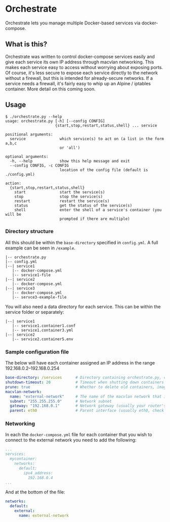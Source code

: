 # Orchestrate
Orchestrate lets you manage multiple Docker-based services via docker-compose.

## What is this?
Orchestrate was written to control docker-compose services easily and give each service its own IP address through macvlan networking. This makes each service easy to access without worrying about exposing ports. Of course, it's less secure to expose each service directly to the network without a firewall, but this is intended for already-secure networks. If a service needs a firewall, it's fairly easy to whip up an Alpine / iptables container. More detail on this coming soon.

## Usage
```
$ ./orchestrate.py --help
usage: orchestrate.py [-h] [--config CONFIG]
                      {start,stop,restart,status,shell} ... service

positional arguments:
  service               which service(s) to act on (a list in the form a,b,c
                        or 'all')

optional arguments:
  -h, --help            show this help message and exit
  --config CONFIG, -c CONFIG
                        location of the config file (default is ./config.yml)

action:
  {start,stop,restart,status,shell}
    start               start the service(s)
    stop                stop the service(s)
    restart             restart the service(s)
    status              get the status of the service(s)
    shell               enter the shell of a service's container (you will be
                        prompted if there are multiple)
```

### Directory structure
All this should be within the `base-directory` specified in `config.yml`. A full example can be seen in `/example`.

```
|-- orchestrate.py
|-- config.yml
|--| service1
   |-- docker-compose.yml
   |-- service1-file
|--| service2
   |-- docker-compose.yml
|--| service3
   |-- docker-compose.yml
   |-- servce3-example-file
```

You will also need a data directory for each service. This can be within the service folder or separately:

```
|--| service1
   |-- service1.container1.conf
   |-- service1.container3.yml
|--| service2
   |-- service2.container5.env
```

### Sample configuration file
The below will have each container assigned an IP address in the range 192.168.0.2–192.168.0.254

```yaml
base-directory: /services      # Directory containing orchestrate.py, config.yml and subdirectories for each service
shutdown-timeout: 20           # Timeout when shutting down containers
prune: true                    # Whether to delete old containers, images and volumes
macvlan-network:
  name: "external-network"     # The name of the macvlan network that is shared between all services
  subnet: "255.255.255.0"      # Network subnet
  gateway: "192.168.0.1"       # Network gateway (usually your router's IP address)
  parent: eth0                 # Parent interface (usually eth0, check with `ip addr`)
```

### Networking
In each the `docker-compose.yml` file for each container that you wish to connect to the external network you need to add the following:

```yaml
...
services:
  mycontainer:
    networks:
      default:
        ipv4_address:
          192.168.0.4
...
```

And at the bottom of the file:

```yaml
networks:
  default:
    external:
      name: external-network
```
